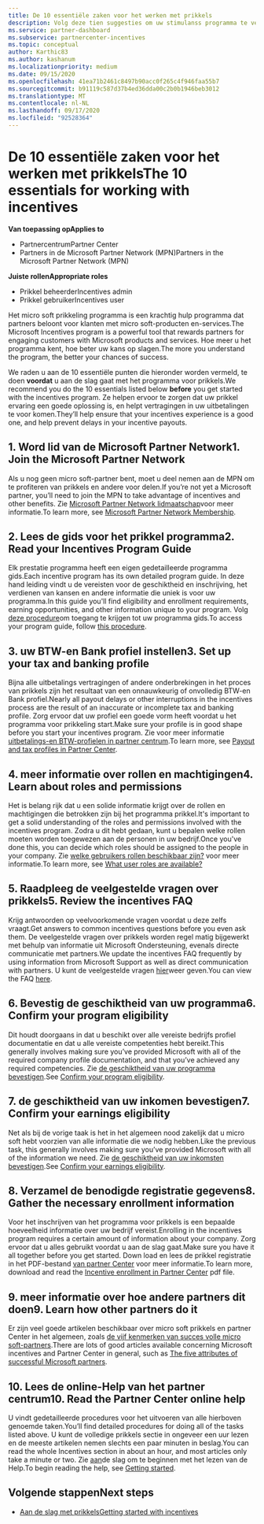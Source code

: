 ```yaml
---
title: De 10 essentiële zaken voor het werken met prikkels
description: Volg deze tien suggesties om uw stimulanss programma te verbeteren en binnenkort uitbetalingen te ontvangen.
ms.service: partner-dashboard
ms.subservice: partnercenter-incentives
ms.topic: conceptual
author: Karthic83
ms.author: kashanum
ms.localizationpriority: medium
ms.date: 09/15/2020
ms.openlocfilehash: 41ea71b2461c8497b90acc0f265c4f946faa55b7
ms.sourcegitcommit: b91119c587d37b4ed36dda00c2b0b1946beb3012
ms.translationtype: MT
ms.contentlocale: nl-NL
ms.lasthandoff: 09/17/2020
ms.locfileid: "92528364"
---
```

# <a name="the-10-essentials-for-working-with-incentives"></a><span data-ttu-id="f4bbd-103">De 10 essentiële zaken voor het werken met prikkels</span><span class="sxs-lookup"><span data-stu-id="f4bbd-103">The 10 essentials for working with incentives</span></span>

<span data-ttu-id="f4bbd-104">**Van toepassing op**</span><span class="sxs-lookup"><span data-stu-id="f4bbd-104">**Applies to**</span></span>

- <span data-ttu-id="f4bbd-105">Partnercentrum</span><span class="sxs-lookup"><span data-stu-id="f4bbd-105">Partner Center</span></span>
- <span data-ttu-id="f4bbd-106">Partners in de Microsoft Partner Network (MPN)</span><span class="sxs-lookup"><span data-stu-id="f4bbd-106">Partners in the Microsoft Partner Network (MPN)</span></span>

<span data-ttu-id="f4bbd-107">**Juiste rollen**</span><span class="sxs-lookup"><span data-stu-id="f4bbd-107">**Appropriate roles**</span></span>

- <span data-ttu-id="f4bbd-108">Prikkel beheerder</span><span class="sxs-lookup"><span data-stu-id="f4bbd-108">Incentives admin</span></span>
- <span data-ttu-id="f4bbd-109">Prikkel gebruiker</span><span class="sxs-lookup"><span data-stu-id="f4bbd-109">Incentives user</span></span>

<span data-ttu-id="f4bbd-110">Het micro soft prikkeling programma is een krachtig hulp programma dat partners beloont voor klanten met micro soft-producten en-services.</span><span class="sxs-lookup"><span data-stu-id="f4bbd-110">The Microsoft Incentives program is a powerful tool that rewards partners for engaging customers with Microsoft products and services.</span></span> <span data-ttu-id="f4bbd-111">Hoe meer u het programma kent, hoe beter uw kans op slagen.</span><span class="sxs-lookup"><span data-stu-id="f4bbd-111">The more you understand the program, the better your chances of success.</span></span>

<span data-ttu-id="f4bbd-112">We raden u aan de 10 essentiële punten die hieronder worden vermeld, te doen **voordat** u aan de slag gaat met het programma voor prikkels.</span><span class="sxs-lookup"><span data-stu-id="f4bbd-112">We recommend you do the 10 essentials listed below **before** you get started with the incentives program.</span></span> <span data-ttu-id="f4bbd-113">Ze helpen ervoor te zorgen dat uw prikkel ervaring een goede oplossing is, en helpt vertragingen in uw uitbetalingen te voor komen.</span><span class="sxs-lookup"><span data-stu-id="f4bbd-113">They’ll help ensure that your incentives experience is a good one, and help prevent delays in your incentive payouts.</span></span>

## <a name="1-join-the-microsoft-partner-network"></a><span data-ttu-id="f4bbd-114">1. Word lid van de Microsoft Partner Network</span><span class="sxs-lookup"><span data-stu-id="f4bbd-114">1. Join the Microsoft Partner Network</span></span>

<span data-ttu-id="f4bbd-115">Als u nog geen micro soft-partner bent, moet u deel nemen aan de MPN om te profiteren van prikkels en andere voor delen.</span><span class="sxs-lookup"><span data-stu-id="f4bbd-115">If you’re not yet a Microsoft partner, you’ll need to join the MPN to take advantage of incentives and other benefits.</span></span> <span data-ttu-id="f4bbd-116">Zie [Microsoft Partner Network lidmaatschap](https://partner.microsoft.com/membership)voor meer informatie.</span><span class="sxs-lookup"><span data-stu-id="f4bbd-116">To learn more, see [Microsoft Partner Network Membership](https://partner.microsoft.com/membership).</span></span>

## <a name="2-read-your-incentives-program-guide"></a><span data-ttu-id="f4bbd-117">2. Lees de gids voor het prikkel programma</span><span class="sxs-lookup"><span data-stu-id="f4bbd-117">2. Read your Incentives Program Guide</span></span>

<span data-ttu-id="f4bbd-118">Elk prestatie programma heeft een eigen gedetailleerde programma gids.</span><span class="sxs-lookup"><span data-stu-id="f4bbd-118">Each incentive program has its own detailed program guide.</span></span> <span data-ttu-id="f4bbd-119">In deze hand leiding vindt u de vereisten voor de geschiktheid en inschrijving, het verdienen van kansen en andere informatie die uniek is voor uw programma.</span><span class="sxs-lookup"><span data-stu-id="f4bbd-119">In this guide you'll find eligibility and enrollment requirements, earning opportunities, and other information unique to your program.</span></span> <span data-ttu-id="f4bbd-120">Volg [deze procedure](incentives-determined-your-program-eligibility.md#determining-your-program-eligibility)om toegang te krijgen tot uw programma gids.</span><span class="sxs-lookup"><span data-stu-id="f4bbd-120">To access your program guide, follow [this procedure](incentives-determined-your-program-eligibility.md#determining-your-program-eligibility).</span></span>

## <a name="3-set-up-your-tax-and-banking-profile"></a><span data-ttu-id="f4bbd-121">3. uw BTW-en Bank profiel instellen</span><span class="sxs-lookup"><span data-stu-id="f4bbd-121">3. Set up your tax and banking profile</span></span>

<span data-ttu-id="f4bbd-122">Bijna alle uitbetalings vertragingen of andere onderbrekingen in het proces van prikkels zijn het resultaat van een onnauwkeurig of onvolledig BTW-en Bank profiel.</span><span class="sxs-lookup"><span data-stu-id="f4bbd-122">Nearly all payout delays or other interruptions in the incentives process are the result of an inaccurate or incomplete tax and banking profile.</span></span> <span data-ttu-id="f4bbd-123">Zorg ervoor dat uw profiel een goede vorm heeft voordat u het programma voor prikkeling start.</span><span class="sxs-lookup"><span data-stu-id="f4bbd-123">Make sure your profile is in good shape before you start your incentives program.</span></span> <span data-ttu-id="f4bbd-124">Zie voor meer informatie [uitbetalings-en BTW-profielen in partner centrum](incentives-create-and-manage-your-payout-and-tax-profiles.md).</span><span class="sxs-lookup"><span data-stu-id="f4bbd-124">To learn more, see [Payout and tax profiles in Partner Center](incentives-create-and-manage-your-payout-and-tax-profiles.md).</span></span>

## <a name="4-learn-about-roles-and-permissions"></a><span data-ttu-id="f4bbd-125">4. meer informatie over rollen en machtigingen</span><span class="sxs-lookup"><span data-stu-id="f4bbd-125">4. Learn about roles and permissions</span></span>

<span data-ttu-id="f4bbd-126">Het is belang rijk dat u een solide informatie krijgt over de rollen en machtigingen die betrokken zijn bij het programma prikkel.</span><span class="sxs-lookup"><span data-stu-id="f4bbd-126">It's important to get a solid understanding of the roles and permissions involved with the incentives program.</span></span> <span data-ttu-id="f4bbd-127">Zodra u dit hebt gedaan, kunt u bepalen welke rollen moeten worden toegewezen aan de personen in uw bedrijf.</span><span class="sxs-lookup"><span data-stu-id="f4bbd-127">Once you've done this, you can decide which roles should be assigned to the people in your company.</span></span> <span data-ttu-id="f4bbd-128">Zie [welke gebruikers rollen beschikbaar zijn?](incentives-faq.md#what-user-roles-are-available) voor meer informatie.</span><span class="sxs-lookup"><span data-stu-id="f4bbd-128">To learn more, see [What user roles are available?](incentives-faq.md#what-user-roles-are-available)</span></span>

## <a name="5-review-the-incentives-faq"></a><span data-ttu-id="f4bbd-129">5. Raadpleeg de veelgestelde vragen over prikkels</span><span class="sxs-lookup"><span data-stu-id="f4bbd-129">5. Review the incentives FAQ</span></span>

<span data-ttu-id="f4bbd-130">Krijg antwoorden op veelvoorkomende vragen voordat u deze zelfs vraagt.</span><span class="sxs-lookup"><span data-stu-id="f4bbd-130">Get answers to common incentives questions before you even ask them.</span></span> <span data-ttu-id="f4bbd-131">De veelgestelde vragen over prikkels worden regel matig bijgewerkt met behulp van informatie uit Microsoft Ondersteuning, evenals directe communicatie met partners.</span><span class="sxs-lookup"><span data-stu-id="f4bbd-131">We update the incentives FAQ frequently by using information from Microsoft Support as well as direct communication with partners.</span></span> <span data-ttu-id="f4bbd-132">U kunt de veelgestelde vragen [hier](incentives-faq.md)weer geven.</span><span class="sxs-lookup"><span data-stu-id="f4bbd-132">You can view the FAQ [here](incentives-faq.md).</span></span>

## <a name="6-confirm-your-program-eligibility"></a><span data-ttu-id="f4bbd-133">6. Bevestig de geschiktheid van uw programma</span><span class="sxs-lookup"><span data-stu-id="f4bbd-133">6. Confirm your program eligibility</span></span>

<span data-ttu-id="f4bbd-134">Dit houdt doorgaans in dat u beschikt over alle vereiste bedrijfs profiel documentatie en dat u alle vereiste competenties hebt bereikt.</span><span class="sxs-lookup"><span data-stu-id="f4bbd-134">This generally involves making sure you’ve provided Microsoft with all of the required company profile documentation, and that you’ve achieved any required competencies.</span></span> <span data-ttu-id="f4bbd-135">Zie [de geschiktheid van uw programma bevestigen](incentives-determined-your-program-eligibility.md).</span><span class="sxs-lookup"><span data-stu-id="f4bbd-135">See [Confirm your program eligibility](incentives-determined-your-program-eligibility.md).</span></span>

## <a name="7-confirm-your-earnings-eligibility"></a><span data-ttu-id="f4bbd-136">7. de geschiktheid van uw inkomen bevestigen</span><span class="sxs-lookup"><span data-stu-id="f4bbd-136">7. Confirm your earnings eligibility</span></span>

<span data-ttu-id="f4bbd-137">Net als bij de vorige taak is het in het algemeen nood zakelijk dat u micro soft hebt voorzien van alle informatie die we nodig hebben.</span><span class="sxs-lookup"><span data-stu-id="f4bbd-137">Like the previous task, this generally involves making sure you’ve provided Microsoft with all of the information we need.</span></span> <span data-ttu-id="f4bbd-138">Zie [de geschiktheid van uw inkomsten bevestigen](incentives-confirm-your-earnings-eligibility.md).</span><span class="sxs-lookup"><span data-stu-id="f4bbd-138">See [Confirm your earnings eligibility](incentives-confirm-your-earnings-eligibility.md).</span></span>

## <a name="8-gather-the-necessary-enrollment-information"></a><span data-ttu-id="f4bbd-139">8. Verzamel de benodigde registratie gegevens</span><span class="sxs-lookup"><span data-stu-id="f4bbd-139">8. Gather the necessary enrollment information</span></span>

<span data-ttu-id="f4bbd-140">Voor het inschrijven van het programma voor prikkels is een bepaalde hoeveelheid informatie over uw bedrijf vereist.</span><span class="sxs-lookup"><span data-stu-id="f4bbd-140">Enrolling in the incentives program requires a certain amount of information about your company.</span></span> <span data-ttu-id="f4bbd-141">Zorg ervoor dat u alles gebruikt voordat u aan de slag gaat.</span><span class="sxs-lookup"><span data-stu-id="f4bbd-141">Make sure you have it all together before you get started.</span></span> <span data-ttu-id="f4bbd-142">Down load en lees de prikkel registratie in het PDF-bestand [van partner Center](https://assetsprod.microsoft.com/partner-center-incentives-enrollment.pdf) voor meer informatie.</span><span class="sxs-lookup"><span data-stu-id="f4bbd-142">To learn more, download and read the [Incentive enrollment in Partner Center](https://assetsprod.microsoft.com/partner-center-incentives-enrollment.pdf) pdf file.</span></span>

## <a name="9-learn-how-other-partners-do-it"></a><span data-ttu-id="f4bbd-143">9. meer informatie over hoe andere partners dit doen</span><span class="sxs-lookup"><span data-stu-id="f4bbd-143">9. Learn how other partners do it</span></span>

<span data-ttu-id="f4bbd-144">Er zijn veel goede artikelen beschikbaar over micro soft prikkels en partner Center in het algemeen, zoals [de vijf kenmerken van succes volle micro soft-partners](https://www.microsoft.com/en-us/us-partner-blog/2019/08/29/the-five-attributes-of-successful-microsoft-partners/).</span><span class="sxs-lookup"><span data-stu-id="f4bbd-144">There are lots of good articles available concerning Microsoft incentives and Partner Center in general, such as [The five attributes of successful Microsoft partners](https://www.microsoft.com/en-us/us-partner-blog/2019/08/29/the-five-attributes-of-successful-microsoft-partners/).</span></span>

## <a name="10-read-the-partner-center-online-help"></a><span data-ttu-id="f4bbd-145">10. Lees de online-Help van het partner centrum</span><span class="sxs-lookup"><span data-stu-id="f4bbd-145">10. Read the Partner Center online help</span></span>

<span data-ttu-id="f4bbd-146">U vindt gedetailleerde procedures voor het uitvoeren van alle hierboven genoemde taken.</span><span class="sxs-lookup"><span data-stu-id="f4bbd-146">You’ll find detailed procedures for doing all of the tasks listed above.</span></span> <span data-ttu-id="f4bbd-147">U kunt de volledige prikkels sectie in ongeveer een uur lezen en de meeste artikelen nemen slechts een paar minuten in beslag.</span><span class="sxs-lookup"><span data-stu-id="f4bbd-147">You can read the whole Incentives section in about an hour, and most articles only take a minute or two.</span></span> <span data-ttu-id="f4bbd-148">Zie [aan](incentives-get-started-intro.md)de slag om te beginnen met het lezen van de Help.</span><span class="sxs-lookup"><span data-stu-id="f4bbd-148">To begin reading the help, see [Getting started](incentives-get-started-intro.md).</span></span>

## <a name="next-steps"></a><span data-ttu-id="f4bbd-149">Volgende stappen</span><span class="sxs-lookup"><span data-stu-id="f4bbd-149">Next steps</span></span>

- [<span data-ttu-id="f4bbd-150">Aan de slag met prikkels</span><span class="sxs-lookup"><span data-stu-id="f4bbd-150">Getting started with incentives</span></span>](incentives-get-started-intro.md)

